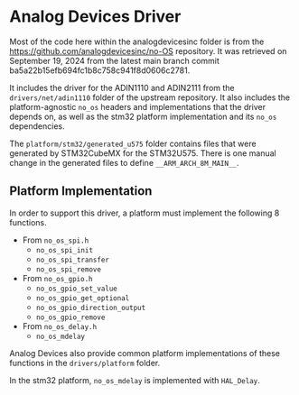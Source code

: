 # Analog Devices Driver

Most of the code here within the analogdevicesinc folder is from the
https://github.com/analogdevicesinc/no-OS repository.
It was retrieved on September 19, 2024 from the latest main branch commit
ba5a22b15efb694fc1b8c758c941f8d0606c2781.

It includes the driver for the ADIN1110 and ADIN2111 from the
`drivers/net/adin1110` folder of the upstream repository.
It also includes the platform-agnostic `no_os` headers and implementations
that the driver depends on,
as well as the stm32 platform implementation and its `no_os` dependencies.

The `platform/stm32/generated_u575` folder contains
files that were generated by STM32CubeMX for the STM32U575.
There is one manual change in the generated files
to define `__ARM_ARCH_8M_MAIN__`.

## Platform Implementation

In order to support this driver,
a platform must implement the following 8 functions.

- From `no_os_spi.h`
  - `no_os_spi_init`
  - `no_os_spi_transfer`
  - `no_os_spi_remove`
- From `no_os_gpio.h`
  - `no_os_gpio_set_value`
  - `no_os_gpio_get_optional`
  - `no_os_gpio_direction_output`
  - `no_os_gpio_remove`
- From `no_os_delay.h`
  - `no_os_mdelay`

Analog Devices also provide common platform implementations of these functions
in the `drivers/platform` folder.

In the stm32 platform, `no_os_mdelay` is implemented with `HAL_Delay`.
